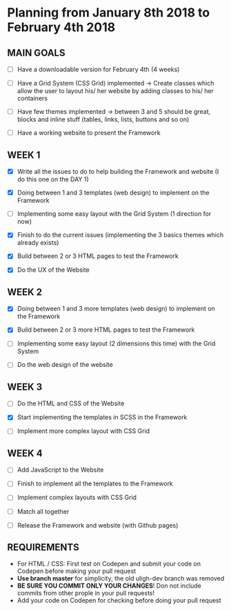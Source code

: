 # Planning from January 8th 2018 to February 4th 2018


## MAIN GOALS

- [ ] Have a downloadable version for February 4th (4 weeks)

- [ ] Have a Grid System (CSS Grid) implemented -> Create classes which allow the user to layout his/ her website by adding classes to his/ her containers

- [ ] Have few themes implemented -> between 3 and 5 should be great, blocks and inline stuff (tables, links, lists, buttons and so on)

- [ ] Have a working website to present the Framework



## WEEK 1

- [x] Write all the issues to do to help building the Framework and website (I do this one on the DAY 1)

- [x] Doing between 1 and 3 templates (web design) to implement on the Framework

- [ ] Implementing some easy layout with the Grid System (1 direction for now)

- [x] Finish to do the current issues (implementing the 3 basics themes which already exists)

- [x] Build between 2 or 3 HTML pages to test the Framework

- [x] Do the UX of the Website



## WEEK 2

- [x] Doing between 1 and 3 more templates (web design) to implement on the Framework

- [x] Build between 2 or 3 more HTML pages to test the Framework

- [ ] Implementing some easy layout (2 dimensions this time) with the Grid System

- [ ] Do the web design of the website



## WEEK 3

- [ ] Do the HTML and CSS of the Website

- [x] Start implementing the templates in SCSS in the Framework

- [ ] Implement more complex layout with CSS Grid



## WEEK 4

- [ ] Add JavaScript to the Website

- [ ] Finish to implement all the templates to the Framework

- [ ] Implement complex layouts with CSS Grid

- [ ] Match all together

- [ ] Release the Framework and website (with Github pages)


## REQUIREMENTS

- For HTML / CSS: First test on Codepen and submit your code on Codepen before making your pull request
- **Use branch master** for simplicity, the old uligh-dev branch was removed
- **BE SURE YOU COMMIT ONLY YOUR CHANGES**! Don not include commits from other prople in your pull requests!
- Add your code on Codepen for checking before doing your pull request

